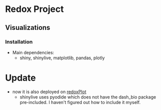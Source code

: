 # Redox Project

## Visualizations

### Installation 
- Main dependencies: 
    - shiny, shinylive, matplotlib, pandas, plotly

# Update 
- now it is also deployed on [redoxPlot](https://allanware.shinyapps.io/redoxplot/)
    - shinylive uses pyodide which does not have the dash_bio package pre-included. I haven't figured out how to include it myself. 

